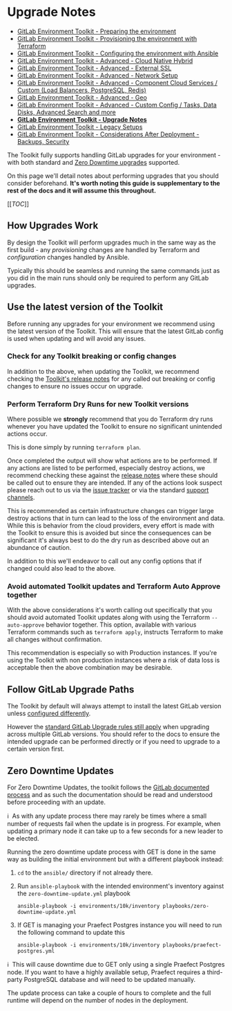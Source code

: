 # Upgrade Notes

- [GitLab Environment Toolkit - Preparing the environment](environment_prep.md)
- [GitLab Environment Toolkit - Provisioning the environment with Terraform](environment_provision.md)
- [GitLab Environment Toolkit - Configuring the environment with Ansible](environment_configure.md)
- [GitLab Environment Toolkit - Advanced - Cloud Native Hybrid](environment_advanced_hybrid.md)
- [GitLab Environment Toolkit - Advanced - External SSL](environment_advanced_ssl.md)
- [GitLab Environment Toolkit - Advanced - Network Setup](environment_advanced_network.md)
- [GitLab Environment Toolkit - Advanced - Component Cloud Services / Custom (Load Balancers, PostgreSQL, Redis)](environment_advanced_services.md)
- [GitLab Environment Toolkit - Advanced - Geo](environment_advanced_geo.md)
- [GitLab Environment Toolkit - Advanced - Custom Config / Tasks, Data Disks, Advanced Search and more](environment_advanced.md)
- [**GitLab Environment Toolkit - Upgrade Notes**](environment_upgrades.md)
- [GitLab Environment Toolkit - Legacy Setups](environment_legacy.md)
- [GitLab Environment Toolkit - Considerations After Deployment - Backups, Security](environment_post_considerations.md)

The Toolkit fully supports handling GitLab upgrades for your environment - with both standard and [Zero Downtime upgrades](https://docs.gitlab.com/ee/update/zero_downtime.html) supported.

On this page we'll detail notes about performing upgrades that you should consider beforehand. **It's worth noting this guide is supplementary to the rest of the docs and it will assume this throughout.**

[[_TOC_]]

## How Upgrades Work

By design the Toolkit will perform upgrades much in the same way as the first build - any _provisioning_ changes are handled by Terraform and _configuration_ changes handled by Ansible.

Typically this should be seamless and running the same commands just as you did in the main runs should only be required to perform any GitLab upgrades.

## Use the latest version of the Toolkit

Before running any upgrades for your environment we recommend using the latest version of the Toolkit. This will ensure that the latest GitLab config is used when updating and will avoid any issues.

### Check for any Toolkit breaking or config changes

In addition to the above, when updating the Toolkit, we recommend checking the [Toolkit's release notes](https://gitlab.com/gitlab-org/gitlab-environment-toolkit/-/releases) for any called out breaking or config changes to ensure no issues occur on upgrade.

### Perform Terraform Dry Runs for new Toolkit versions

Where possible we **strongly** recommend that you do Terraform dry runs whenever you have updated the Toolkit to ensure no significant unintended actions occur.

This is done simply by running `terraform plan`.

Once completed the output will show what actions are to be performed. If any actions are listed to be performed, especially destroy actions, we recommend checking these against the [release notes](https://gitlab.com/gitlab-org/gitlab-environment-toolkit/-/releases) where these should be called out to ensure they are intended. If any of the actions look suspect please reach out to us via the [issue tracker](https://gitlab.com/gitlab-org/gitlab-environment-toolkit/-/issues) or via the standard [support channels](https://about.gitlab.com/support/).

This is recommended as certain infrastructure changes can trigger large destroy actions that in turn can lead to the loss of the environment and data. While this is behavior from the cloud providers, every effort is made with the Toolkit to ensure this is avoided but since the consequences can be significant it's always best to do the dry run as described above out an abundance of caution.

In addition to this we'll endeavor to call out any config options that if changed could also lead to the above.

### Avoid automated Toolkit updates and Terraform Auto Approve together

With the above considerations it's worth calling out specifically that you should avoid automated Toolkit updates along with using the Terraform `--auto-approve` behavior together. This option, available with various Terraform commands such as `terraform apply`, instructs Terraform to make all changes without confirmation.

This recommendation is especially so with Production instances. If you're using the Toolkit with non production instances where a risk of data loss is acceptable then the above combination may be desirable.

## Follow GitLab Upgrade Paths

The Toolkit by default will always attempt to install the latest GitLab version unless [configured differently](environment_configure.md#selecting-what-gitlab-version-to-install).

However the [standard GitLab Upgrade rules still apply](https://docs.gitlab.com/ee/update/#upgrade-paths) when upgrading across multiple GitLab versions. You should refer to the docs to ensure the intended upgrade can be performed directly or if you need to upgrade to a certain version first.

## Zero Downtime Updates

For Zero Downtime Updates, the toolkit follows the [GitLab documented process](https://docs.gitlab.com/omnibus/update/README.html#zero-downtime-updates) and as such the documentation should be read and understood before proceeding with an update.

:information_source:&nbsp; As with any update process there may rarely be times where a small number of requests fail when the update is in progress. For example, when updating a primary node it can take up to a few seconds for a new leader to be elected.

Running the zero downtime update process with GET is done in the same way as building the initial environment but with a different playbook instead:

1. `cd` to the `ansible/` directory if not already there.
1. Run `ansible-playbook` with the intended environment's inventory against the `zero-downtime-update.yml` playbook

    `ansible-playbook -i environments/10k/inventory playbooks/zero-downtime-update.yml`

1. If GET is managing your Praefect Postgres instance you will need to run the following command to update this

    `ansible-playbook -i environments/10k/inventory playbooks/praefect-postgres.yml`

:information_source:&nbsp; This will cause downtime due to GET only using a single Praefect Postgres node.
  If you want to have a highly available setup, Praefect requires a third-party PostgreSQL database and will need to be updated manually.

The update process can take a couple of hours to complete and the full runtime will depend on the number of nodes in the deployment.
